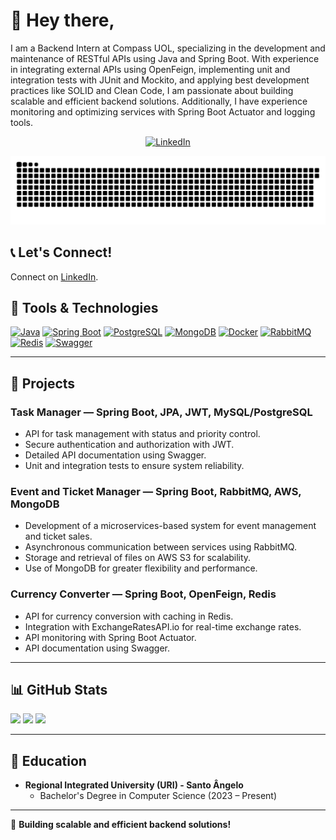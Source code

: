 # 👋 Hey there,

I am a Backend Intern at Compass UOL, specializing in the development and maintenance of RESTful APIs using Java and Spring Boot. With experience in integrating external APIs using OpenFeign, implementing unit and integration tests with JUnit and Mockito, and applying best development practices like SOLID and Clean Code, I am passionate about building scalable and efficient backend solutions. Additionally, I have experience monitoring and optimizing services with Spring Boot Actuator and logging tools.

<p align="center">
  <a href="https://www.linkedin.com/in/guilhermemarschall/" target="_blank"><img alt="LinkedIn" src="https://img.shields.io/badge/linkedin-%230077B5.svg?style=for-the-badge&logo=linkedin&logoColor=white"></a>
</p>

![Snake animation](https://raw.githubusercontent.com/uannabi/uannabi/output/github-contribution-grid-snake-dark.svg)

## 📞 Let's Connect!
Connect on [LinkedIn](https://www.linkedin.com/in/guilhermemarschall/).

## 🧰 Tools & Technologies

[![Java](https://img.shields.io/badge/-Java-black?style=flat&logo=Java&logoColor=white)]()
[![Spring Boot](https://img.shields.io/badge/-Spring%20Boot-black?style=flat&logo=Spring&logoColor=white)]()
[![PostgreSQL](https://img.shields.io/badge/-PostgreSQL-black?style=flat&logo=PostgreSQL&logoColor=white)]()
[![MongoDB](https://img.shields.io/badge/-MongoDB-black?style=flat&logo=MongoDB&logoColor=white)]()
[![Docker](https://img.shields.io/badge/-Docker-black?style=flat&logo=Docker&logoColor=white)]()
[![RabbitMQ](https://img.shields.io/badge/-RabbitMQ-black?style=flat&logo=RabbitMQ&logoColor=white)]()
[![Redis](https://img.shields.io/badge/-Redis-black?style=flat&logo=Redis&logoColor=white)]()
[![Swagger](https://img.shields.io/badge/-Swagger-black?style=flat&logo=Swagger&logoColor=white)]()

---

## 📌 Projects

### Task Manager — Spring Boot, JPA, JWT, MySQL/PostgreSQL
- API for task management with status and priority control.
- Secure authentication and authorization with JWT.
- Detailed API documentation using Swagger.
- Unit and integration tests to ensure system reliability.

### Event and Ticket Manager — Spring Boot, RabbitMQ, AWS, MongoDB
- Development of a microservices-based system for event management and ticket sales.
- Asynchronous communication between services using RabbitMQ.
- Storage and retrieval of files on AWS S3 for scalability.
- Use of MongoDB for greater flexibility and performance.

### Currency Converter — Spring Boot, OpenFeign, Redis
- API for currency conversion with caching in Redis.
- Integration with ExchangeRatesAPI.io for real-time exchange rates.
- API monitoring with Spring Boot Actuator.
- API documentation using Swagger.

---

## 📊 GitHub Stats

<p>
<img width="330px" src="https://github-readme-stats.vercel.app/api?username=guilhermemarch&show_icons=true&count_private=true&theme=merko"/>
<img width="330px" src="https://github-readme-streak-stats.herokuapp.com?user=guilhermemarch&theme=merko"/> 
<img width="330px" src="https://github-readme-activity-graph.vercel.app/graph?username=guilhermemarch&theme=merko">
</p>

---

## 📝 Education
- **Regional Integrated University (URI) - Santo Ângelo**
  - Bachelor's Degree in Computer Science (2023 – Present)

---

🚀 **Building scalable and efficient backend solutions!**
